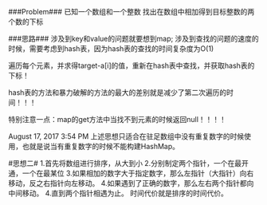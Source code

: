 ###Problem###
已知一个数组和一个整数
找出在数组中相加得到目标整数的两个数的下标


###思路###
涉及到key和value的问题就要想到map;
涉及到查找的问题的速度的时候，需要考虑到hash表，因为hash表的查找的时间复杂度为O(1)


遍历每个元素，并求得target-a[i]的值，重新在hash表中查找，并获取hash表的下标！

hash表的方法和暴力破解的方法的最大的差别就是减少了第二次遍历的时间！！！

特别注意一点：map的get方法中当找不到元素的时候返回null！！！！




August 17, 2017 3:54 PM
上述思想只适合在驻足数组中没有重复数字的时候使用，也就是说当有重复数字的时候不能构建HashMap。

#思想二#
1.首先将数组进行排序，从大到小
2.分别制定两个指针，一个在最开通，一个在最某位
3.如果相加的数字大于指定数字，那么左指针（大指针）向右移动，反之右指针向左移动。
4.如果遇到了正确的数字，那么左右两个指针都向中间移动。
4.直到两个指针相遇为止。
时间代价就是排序的时间代价。


